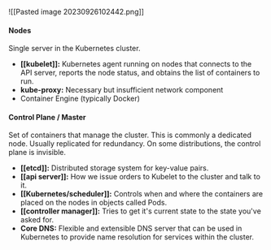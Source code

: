 ![[Pasted image 20230926102442.png]]
#### Nodes
Single server in the Kubernetes cluster.
- **[[kubelet]]:** Kubernetes agent running on nodes that connects to the API server, reports the node status, and obtains the list of containers to run.
- **kube-proxy:** Necessary but insufficient network component
- Container Engine (typically Docker)
#### Control Plane / Master
Set of containers that manage the cluster. This is commonly a dedicated node. Usually replicated for redundancy. On some distributions, the control plane is invisible.
- **[[etcd]]:** Distributed storage system for key-value pairs.
- **[[api server]]:** How we issue orders to Kubelet to the cluster and talk to it.
- **[[Kubernetes/scheduler]]:** Controls when and where the containers are placed on the nodes in objects called Pods.
- **[[controller manager]]:** Tries to get it's current state to the state you've asked for.
- **Core DNS:** Flexible and extensible DNS server that can be used in Kubernetes to provide name resolution for services within the cluster.